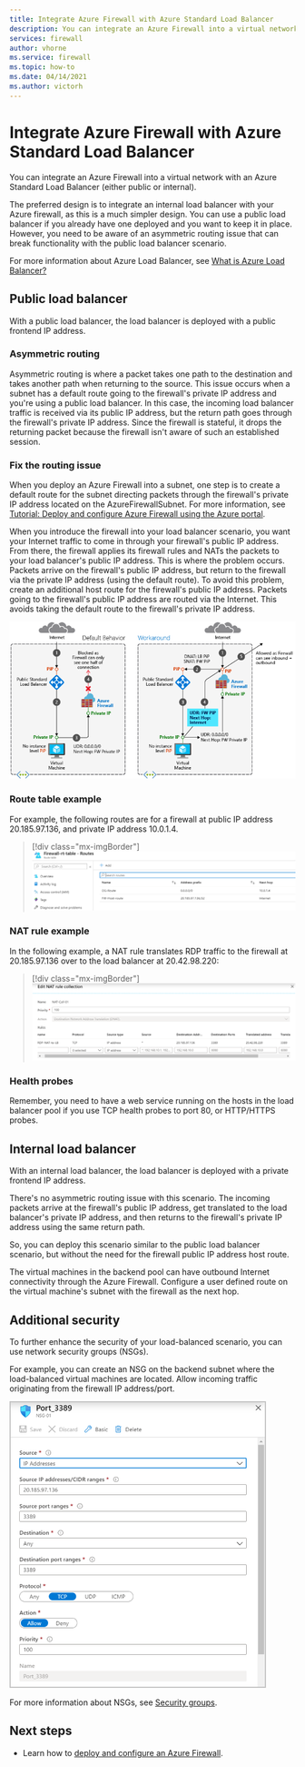 ```yaml
---
title: Integrate Azure Firewall with Azure Standard Load Balancer
description: You can integrate an Azure Firewall into a virtual network with an Azure Standard Load Balancer (either public or internal).
services: firewall
author: vhorne
ms.service: firewall
ms.topic: how-to
ms.date: 04/14/2021
ms.author: victorh
---
```


# Integrate Azure Firewall with Azure Standard Load Balancer

You can integrate an Azure Firewall into a virtual network with an Azure Standard Load Balancer (either public or internal). 

The preferred design is to integrate an internal load balancer with your Azure firewall, as this is a much simpler design. You can use a public load balancer if you already have one deployed and you want to keep it in place. However, you need to be aware of an asymmetric routing issue that can break functionality with the public load balancer scenario.

For more information about Azure Load Balancer, see [What is Azure Load Balancer?](../load-balancer/load-balancer-overview.md)

## Public load balancer

With a public load balancer, the load balancer is deployed with a public frontend IP address.

### Asymmetric routing

Asymmetric routing is where a packet takes one path to the destination and takes another path when returning to the source. This issue occurs when a subnet has a default route going to the firewall's private IP address and you're using a public load balancer. In this case, the incoming load balancer traffic is received via its public IP address, but the return path goes through the firewall's private IP address. Since the firewall is stateful, it drops the returning packet because the firewall isn't aware of such an established session.

### Fix the routing issue

When you deploy an Azure Firewall into a subnet, one step is to create a default route for the subnet directing packets through the firewall's private IP address located on the AzureFirewallSubnet. For more information, see [Tutorial: Deploy and configure Azure Firewall using the Azure portal](tutorial-firewall-deploy-portal.md#create-a-default-route).

When you introduce the firewall into your load balancer scenario, you want your Internet traffic to come in through your firewall's public IP address. From there, the firewall applies its firewall rules and NATs the packets to your load balancer's public IP address. This is where the problem occurs. Packets arrive on the firewall's public IP address, but return to the firewall via the private IP address (using the default route).
To avoid this problem, create an additional host route for the firewall's public IP address. Packets going to the firewall's public IP address are routed via the Internet. This avoids taking the default route to the firewall's private IP address.

![Asymmetric routing](media/integrate-lb/Firewall-LB-asymmetric.png)

### Route table example

For example, the following routes are for a firewall at public IP address 20.185.97.136, and private IP address 10.0.1.4.

> [!div class="mx-imgBorder"]
> ![Route table](media/integrate-lb/route-table.png)

### NAT rule example

In the following example, a NAT rule translates RDP traffic to the firewall at 20.185.97.136 over to the load balancer at 20.42.98.220:

> [!div class="mx-imgBorder"]
> ![NAT rule](media/integrate-lb/nat-rule-02.png)

### Health probes

Remember, you need to have a web service running on the hosts in the load balancer pool if you use TCP health probes to port 80, or HTTP/HTTPS probes.

## Internal load balancer

With an internal load balancer, the load balancer is deployed with a private frontend IP address.

There's no asymmetric routing issue with this scenario. The incoming packets arrive at the firewall's public IP address, get translated to the load balancer's private IP address, and then returns to the firewall's private IP address using the same return path.

So, you can deploy this scenario similar to the public load balancer scenario, but without the need for the firewall public IP address host route.

The virtual machines in the backend pool can have outbound Internet connectivity through the Azure Firewall. Configure a user defined route on the virtual machine's subnet with the firewall as the next hop.


## Additional security

To further enhance the security of your load-balanced scenario, you can use network security groups (NSGs).

For example, you can create an NSG on the backend subnet where the load-balanced virtual machines are located. Allow incoming traffic originating from the firewall IP address/port.

![Network security group](media/integrate-lb/nsg-01.png)

For more information about NSGs, see [Security groups](../virtual-network/network-security-groups-overview.md).

## Next steps

- Learn how to [deploy and configure an Azure Firewall](tutorial-firewall-deploy-portal.md).